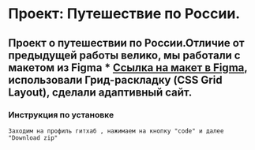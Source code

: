 # Проект: Путешествие по России.
## Проект о путешествии по России.Отличие от предыдущей работы велико, мы работали с макетом из Figma * [Ссылка на макет в Figma](https://www.figma.com/file/5S2WSbEFL6awjVWJ0NWL8Q/Sprint-3_-Russia-_-desktop-mobile?node-id=28503%3A0), использовали Грид-раскладку (CSS Grid Layout), сделали адаптивный сайт.
### Инструкция по установке
	Заходим на профиль гитхаб , нажимаем на кнопку "code" и далее "Download zip"